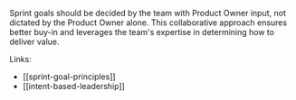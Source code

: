 Sprint goals should be decided by the team with Product Owner input, not dictated by the Product Owner alone. This collaborative approach ensures better buy-in and leverages the team's expertise in determining how to deliver value.

Links:
- [[sprint-goal-principles]]
- [[intent-based-leadership]]

